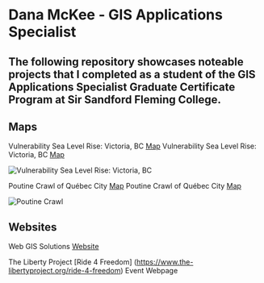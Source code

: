 # Dana McKee - GIS Applications Specialist
## **The following repository showcases noteable projects that I completed as a student of the GIS Applications Specialist Graduate Certificate Program at Sir Sandford Fleming College.**

## Maps

Vulnerability Sea Level Rise: Victoria, BC [Map](https://danammckee.github.io/Projects/SeaLevelRise_Victoria_BC.jpg)
Vulnerability Sea Level Rise: Victoria, BC [Map](https://danammckee.github.io/Projects/SeaLevelRise_Victoria_BC.pdf)

![Vulnerability Sea Level Rise: Victoria, BC](https://danammckee.github.io/Projects/SeaLevelRise_Victoria_BC.jpg)

Poutine Crawl of Québec City [Map](https://danammckee.github.io/Projects/PoutineCrawlofQuebecCity.jpg)
Poutine Crawl of Québec City [Map](https://danammckee.github.io/Projects/PoutineCrawlofQuebecCity.pdf)

![Poutine Crawl](https://danammckee.github.io/Projects/PoutineCrawlofQuebecCity.jpg)

## Websites

Web GIS Solutions [Website](https://luna.flemingcollege.ca/geom99/2021/web1/index.html)

The Liberty Project [Ride 4 Freedom] (https://www.the-libertyproject.org/ride-4-freedom) Event Webpage

